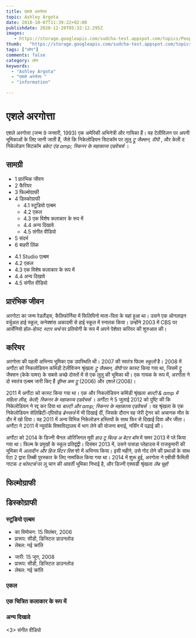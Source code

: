 ```yaml
---
title: एशले अरगोत्ता 
topic: Ashley Argota
date: 2018-10-07T11:39:22+02:00
publishdate: 2020-12-20T05:32:12.295Z
images: 
   - https://storage.googleapis.com/sudcha-test.appspot.com/topics/People/ashley_argota/1.jpeg
thumb:   "https://storage.googleapis.com/sudcha-test.appspot.com/topics/People/ashley_argota/thumb.jpeg"
tags: ["लोग"]
comments: false
category: लोग
keywords: 
  - "Ashley Argota"
  - "एशले अरगोत्ता "
  - "information"

---
```

<h1> एशले अरगोत्ता </h1> <p> एशले अरगोत्ता (जन्म 9 जनवरी, 1993) एक अमेरिकी अभिनेत्री और गायिका हैं। वह टेलीविज़न पर अपनी भूमिकाओं के लिए जानी जाती हैं, जैसे कि निकेलोडियन सिटकॉम पर लुलु <i> ट्रू जैक्सन, वीपी </i>, और केली द निकेलोडन सिटकॉम <i> बकेट एंड amp; स्किनर के महाकाव्य एडवेंचर्स </i>। </p> <h2> सामग्री </h2> <ul> <li> 1 प्रारंभिक जीवन </li> <li> 2 कैरियर </li> <li> 3 फिल्मोग्राफी </li > <li> 4 डिस्कोग्राफी <ul> <li> 4.1 स्टूडियो एल्बम </li> <li> 4.2 एकल </li> <li> 4.3 एक विशेष कलाकार के रूप में </li> <li> 4.4 अन्य दिखावे </li> <li> 4.5 संगीत वीडियो </li> </ul> </li> <li> 5 संदर्भ </li> <li> 6 बाहरी लिंक </li> </ul> <ul> <li> 4.1 Studio एल्बम </li> <li> 4.2 एकल </li> <li> 4.3 एक विशेष कलाकार के रूप में </li> <li> 4.4 अन्य दिखावे </li> <li> 4.5 संगीत वीडियो </li> </ul> <h2> प्रारंभिक जीवन </h2> <p> अरगोटा का जन्म रेडलैंड्स, कैलिफोर्निया में फिलिपिनो माता-पिता के यहां हुआ था। उसने एक ऑनलाइन वर्चुअल हाई स्कूल, कनेक्शंस अकादमी से हाई स्कूल में स्नातक किया। उन्होंने 2003 में CBS पर आर्सेनियो हॉल-होस्ट <i> स्टार सर्च </i> पर प्रतियोगी के रूप में अपने पेशेवर करियर की शुरुआत की। </p> <h2> करियर </h2> <p> अरगोत्ता की पहली अभिनय भूमिका एक उपस्थिति थी। 2007 की स्वतंत्र फिल्म <i> स्कूली </i> है। 2008 में अर्गोटा को निकलोडियन कॉमेडी टेलीविजन श्रृंखला <i> ट्रू जैक्सन, वीपी </i> पर कास्ट किया गया था, जिसमें ट्रू जैक्सन (केके पामर) के सबसे अच्छे दोस्तों में से एक लुलु की भूमिका थी। एक गायक के रूप में, अरगोता ने दो स्वतंत्र एल्बम जारी किए हैं <i> ड्रीम्स कम ट्रू </i> (2006) और <i> एशले </i> (2008)। </p> <p> 2011 में अर्गोटा को कास्ट किया गया था। एक और निकलोडियन कॉमेडी श्रृंखला <i> बाल्टी & amp में महिला लीड, केली; स्किनर के महाकाव्य एडवेंचर्स </i>। अर्गोटा ने 5 जुलाई 2012 को पुष्टि की कि निकेलोडियन ने रद्द कर दिया था <i> बाल्टी और amp; स्किनर के महाकाव्य एडवेंचर्स </i>। वह श्रृंखला के एक निकेलोडियन सेलिब्रिटी-एपिसोड <i> ब्रेनसर्ज </i> में भी दिखाई दीं, जिसके दौरान वह जेरी ट्रेनर को अचानक मौत के दौर में खो दिया। वह 2011 में अन्य विभिन्न निकेलोडन हस्तियों के साथ फिर से दिखाई दिया और जीता। अर्गोटा ने 2011 में न्यूयॉर्क विश्वविद्यालय में भाग लेने की योजना बनाई, नर्सिंग में पढ़ाई की। </p> <p> अर्गोटा को 2014 के डिज्नी चैनल ओरिजिनल मूवी <i> हाउ टू बिल्ड अ बेटर बॉय </i> में समर 2013 में प्ले किया गया था। फिल्म के प्रमुखों के स्कूल प्रतिद्वंद्वी। दिसंबर 2013 में, उसने पासडा प्लेहाउस में राजकुमारी की भूमिका में <i> अलादीन और हिज विंटर विश </i> शो में अभिनय किया। इसी महीने, उसे गोद लेने की प्रथाओं के साथ पेटा 2 द्वारा लिब्बी पुरस्कार के लिए नामांकित किया गया था। 2014 में शुरू हुई, अरगोता ने एबीसी फैमिली नाटक <i> द फोस्टर्स </i> पर लू चान की आवर्ती भूमिका निभाई है, और डिज्नी एक्सडी श्रृंखला <i> लैब चूहों </i पर एक आवर्ती भूमिका निभाई थी- एस- के रूप में 1। </p> <h2> फिल्मोग्राफी </h2> <h2> डिस्कोग्राफी </h2> <h3> स्टूडियो एल्बम </h3> <ul> <li> का विमोचन: 15 सितंबर, 2006 </li> <li> प्रारूप: सीडी, डिजिटल डाउनलोड </li> <li> लेबल: नई क्रांति </li> </ul> <ul> <li> जारी: 15 जून, 2008 </li> <li> प्रारूप: सीडी, डिजिटल डाउनलोड </li> <li> लेबल: नई क्रांति </li> </ul> <h3> एकल </h3> <h3> एक चित्रित कलाकार के रूप में </h3> <h3> अन्य दिखावे </h3> <3> संगीत वीडियो </h3> 